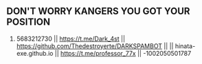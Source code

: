 ## DON'T WORRY KANGERS YOU GOT YOUR POSITION
1. 5683212730 || https://t.me/Dark_4st || https://github.com/Thedestroyerte/DARKSPAMBOT || 
|| hinata-exe.github.io || https://t.me/professor_77x ||
-1002050501787